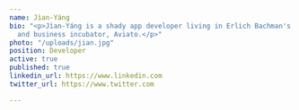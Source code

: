 ```yaml
---
name: Jìan-Yáng
bio: "<p>Jìan-Yáng is a shady app developer living in Erlich Bachman's Hacker Hostel
  and business incubator, Aviato.</p>"
photo: "/uploads/jian.jpg"
position: Developer
active: true
published: true
linkedin_url: https://www.linkedin.com
twitter_url: https://www.twitter.com

---
```

